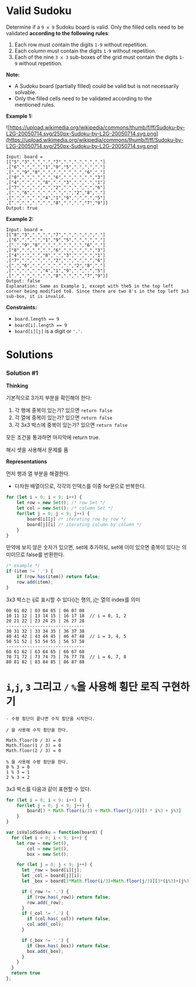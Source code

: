 # Valid Sudoku

Determine if a `9 x 9` Sudoku board is valid. Only the filled cells need to be validated **according to the following rules**:

1. Each row must contain the digits `1-9` without repetition.
2. Each column must contain the digits `1-9` without repetition.
3. Each of the nine `3 x 3` sub-boxes of the grid must contain the digits `1-9` without repetition.

**Note:**

- A Sudoku board (partially filled) could be valid but is not necessarily solvable.
- Only the filled cells need to be validated according to the mentioned rules.

**Example 1:**

![https://upload.wikimedia.org/wikipedia/commons/thumb/f/ff/Sudoku-by-L2G-20050714.svg/250px-Sudoku-by-L2G-20050714.svg.png](https://upload.wikimedia.org/wikipedia/commons/thumb/f/ff/Sudoku-by-L2G-20050714.svg/250px-Sudoku-by-L2G-20050714.svg.png)

```
Input: board =
[["5","3",".",".","7",".",".",".","."]
,["6",".",".","1","9","5",".",".","."]
,[".","9","8",".",".",".",".","6","."]
,["8",".",".",".","6",".",".",".","3"]
,["4",".",".","8",".","3",".",".","1"]
,["7",".",".",".","2",".",".",".","6"]
,[".","6",".",".",".",".","2","8","."]
,[".",".",".","4","1","9",".",".","5"]
,[".",".",".",".","8",".",".","7","9"]]
Output: true

```

**Example 2:**

```
Input: board =
[["8","3",".",".","7",".",".",".","."]
,["6",".",".","1","9","5",".",".","."]
,[".","9","8",".",".",".",".","6","."]
,["8",".",".",".","6",".",".",".","3"]
,["4",".",".","8",".","3",".",".","1"]
,["7",".",".",".","2",".",".",".","6"]
,[".","6",".",".",".",".","2","8","."]
,[".",".",".","4","1","9",".",".","5"]
,[".",".",".",".","8",".",".","7","9"]]
Output: false
Explanation: Same as Example 1, except with the5 in the top left corner being modified to8. Since there are two 8's in the top left 3x3 sub-box, it is invalid.

```

**Constraints:**

- `board.length == 9`
- `board[i].length == 9`
- `board[i][j]` is a digit or `'.'`.

# Solutions

### Solution #1

**Thinking**

기본적으로 3가지 부분을 확인해야 한다:

1. 각 행에 중복이 있는가? 있으면 `return false`
2. 각 열에 중복이 있는가? 있으면 `return false`
3. 각 3x3 박스에 중복이 있는가? 있으면 `return false`

모든 조건을 통과하면 마지막에 return true.

해시 셋을 사용해서 문제를 품

**Representations**

먼저 행과 열 부분을 해결한다.

- 다차원 배열이므로, 각각의 인덱스를 이중 for문으로 반복한다.

```jsx
for (let i = 0; i < 9; i++) {
	let row = new Set(); /* row Set */
	let col = new Set(); /* column Set */
	for(let j = 0; j < 9; j++) {
		board[i][j] /* iterating row by row */
		board[j][i] /* iterating column by column */
	}
}
```

만약에 보지 않은 숫자가 있으면, set에 추가하되, set에 이미 있으면 중복이 있다는 의미이므로 false를 반환한다.

```jsx
/* example */
if (item != '.') {
	if (row.has(item)) return false;
	row.add(item);
}
```

3x3 박스는 ij로 표시할 수 있다(i는 행의, j는 열의 index를 의미

```
00 01 02 | 03 04 05 | 06 07 08
10 11 12 | 13 14 15 | 16 17 18  // i = 0, 1, 2
20 21 22 | 23 24 25 | 26 27 28
------------------------------
30 31 32 | 33 34 35 | 36 37 38
40 41 42 | 43 44 45 | 46 47 48  // i = 3, 4, 5
50 51 52 | 53 54 55 | 56 57 58
------------------------------
60 61 62 | 63 64 65 | 66 67 68
70 71 72 | 73 74 75 | 76 77 78  // i = 6, 7, 8
80 81 82 | 83 84 85 | 86 87 88

```

# `i`,`j`, `3` 그리고 `/` `%`을  사용해 횡단 로직 구현하기

```
- 수평 횡단이 끝나면 수직 횡단을 시작한다.

/ 을 사용해 수직 횡단을 한다.

Math.floor(0 / 3) = 0
Math.floor(1 / 3) = 0
Math.floor(2 / 3) = 0

% 을 사용해 수평 횡단을 한다.
0 % 3 = 0
1 % 3 = 1
2 % 3 = 2

```

3x3 박스를 다음과 같이 표현할 수 있다.

```jsx
for (let i = 0; i < 9; i++) {
	for(let j = 0; j < 9; j++) {
		board[3 * Math.floor(i/3) + Math.floor(j/3)][3 * i%3 + j%3]
	}
}
```

```jsx
var isValidSudoku = function(board) {
  for (let i = 0; i < 9; i++) {
    let row = new Set(),
        col = new Set(),
        box = new Set();

    for (let j = 0; j < 9; j++) {
      let _row = board[i][j];
      let _col = board[j][i];
      let _box = board[3*Math.floor(i/3)+Math.floor(j/3)][3*(i%3)+(j%3)]

      if (_row != '.') {
        if (row.has(_row)) return false;
        row.add(_row);
      }
      if (_col != '.') {
        if (col.has(_col)) return false;
        col.add(_col);
      }

      if (_box != '.') {
        if (box.has(_box)) return false;
        box.add(_box);
      }
    }
  }
  return true
};
```